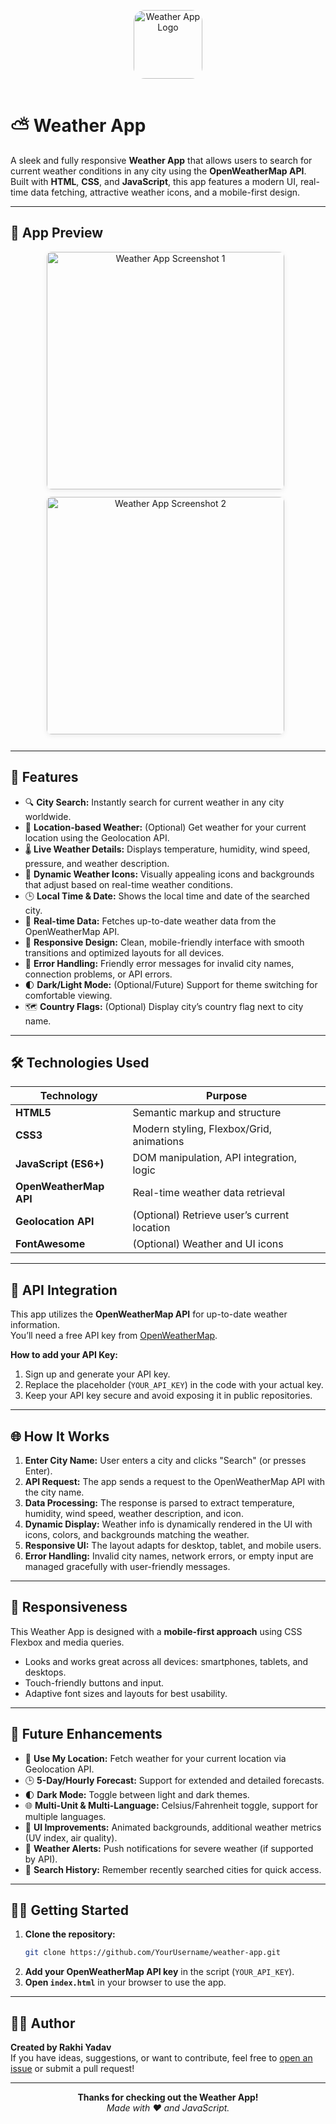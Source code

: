 <p align="center">
  <!-- Replace the src below with your raw GitHub image URL once you have a logo! -->
  <img src="https://em-content.zobj.net/thumbs/240/apple/354/sun-behind-cloud_26c5.png" alt="Weather App Logo" width="110" height="110" style="border-radius: 18px; margin-bottom: 16px;"/>
</p>

# ⛅ Weather App

A sleek and fully responsive **Weather App** that allows users to search for current weather conditions in any city using the **OpenWeatherMap API**. Built with **HTML**, **CSS**, and **JavaScript**, this app features a modern UI, real-time data fetching, attractive weather icons, and a mobile-first design.

---

## 📸 App Preview

<p align="center">
  <img src="https://github.com/user-attachments/assets/d345ba05-5029-4f91-90b9-40cfd42a3334" alt="Weather App Screenshot 1" width="380" style="margin: 0 8px 12px 0; border-radius: 8px; box-shadow: 0 2px 8px rgba(0,0,0,0.08);"/>
  <img src="https://github.com/user-attachments/assets/909c1f55-81b3-44b8-9b87-b6a7bdb114b8" alt="Weather App Screenshot 2" width="380" style="margin: 0 8px 12px 0; border-radius: 8px; box-shadow: 0 2px 8px rgba(0,0,0,0.08);"/>
</p>

---

## 🌟 Features

- 🔍 **City Search:** Instantly search for current weather in any city worldwide.
- 📍 **Location-based Weather:** (Optional) Get weather for your current location using the Geolocation API.
- 🌡️ **Live Weather Details:** Displays temperature, humidity, wind speed, pressure, and weather description.
- 🌈 **Dynamic Weather Icons:** Visually appealing icons and backgrounds that adjust based on real-time weather conditions.
- 🕒 **Local Time & Date:** Shows the local time and date of the searched city.
- 🔄 **Real-time Data:** Fetches up-to-date weather data from the OpenWeatherMap API.
- 📱 **Responsive Design:** Clean, mobile-friendly interface with smooth transitions and optimized layouts for all devices.
- 🧪 **Error Handling:** Friendly error messages for invalid city names, connection problems, or API errors.
- 🌓 **Dark/Light Mode:** (Optional/Future) Support for theme switching for comfortable viewing.
- 🗺️ **Country Flags:** (Optional) Display city’s country flag next to city name.

---

## 🛠️ Technologies Used

| Technology           | Purpose                                      |
|----------------------|----------------------------------------------|
| **HTML5**            | Semantic markup and structure                |
| **CSS3**             | Modern styling, Flexbox/Grid, animations     |
| **JavaScript (ES6+)**| DOM manipulation, API integration, logic     |
| **OpenWeatherMap API** | Real-time weather data retrieval           |
| **Geolocation API**  | (Optional) Retrieve user’s current location  |
| **FontAwesome**      | (Optional) Weather and UI icons              |

---

## 🔑 API Integration

This app utilizes the **OpenWeatherMap API** for up-to-date weather information.  
You’ll need a free API key from [OpenWeatherMap](https://openweathermap.org/api).

**How to add your API Key:**
1. Sign up and generate your API key.
2. Replace the placeholder (`YOUR_API_KEY`) in the code with your actual key.
3. Keep your API key secure and avoid exposing it in public repositories.

---

## 🌐 How It Works

1. **Enter City Name:** User enters a city and clicks "Search" (or presses Enter).
2. **API Request:** The app sends a request to the OpenWeatherMap API with the city name.
3. **Data Processing:** The response is parsed to extract temperature, humidity, wind speed, weather description, and icon.
4. **Dynamic Display:** Weather info is dynamically rendered in the UI with icons, colors, and backgrounds matching the weather.
5. **Responsive UI:** The layout adapts for desktop, tablet, and mobile users.
6. **Error Handling:** Invalid city names, network errors, or empty input are managed gracefully with user-friendly messages.

---

## 📱 Responsiveness

This Weather App is designed with a **mobile-first approach** using CSS Flexbox and media queries.  
- Looks and works great across all devices: smartphones, tablets, and desktops.
- Touch-friendly buttons and input.
- Adaptive font sizes and layouts for best usability.

---

## 🔮 Future Enhancements

- 📍 **Use My Location:** Fetch weather for your current location via Geolocation API.
- 🕒 **5-Day/Hourly Forecast:** Support for extended and detailed forecasts.
- 🌓 **Dark Mode:** Toggle between light and dark themes.
- 🌐 **Multi-Unit & Multi-Language:** Celsius/Fahrenheit toggle, support for multiple languages.
- 🧪 **UI Improvements:** Animated backgrounds, additional weather metrics (UV index, air quality).
- 🔔 **Weather Alerts:** Push notifications for severe weather (if supported by API).
- 💾 **Search History:** Remember recently searched cities for quick access.

---

## 🧑‍💻 Getting Started

1. **Clone the repository:**
   ```bash
   git clone https://github.com/YourUsername/weather-app.git
   ```
2. **Add your OpenWeatherMap API key** in the script (`YOUR_API_KEY`).
3. **Open `index.html`** in your browser to use the app.

---

## 🙋‍♀️ Author

**Created by Rakhi Yadav**  
If you have ideas, suggestions, or want to contribute, feel free to [open an issue](https://github.com/YourUsername/weather-app/issues) or submit a pull request!

---

<p align="center">
  <b>Thanks for checking out the Weather App!</b><br>
  <i>Made with ❤️ and JavaScript.</i>
</p>
